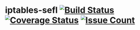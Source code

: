 # iptables-sefl [![Build Status](https://travis-ci.org/calincru/iptables-sefl.svg?branch=master)](https://travis-ci.org/calincru/iptables-sefl) [![Coverage Status](https://coveralls.io/repos/github/calincru/iptables-sefl/badge.svg?branch=master)](https://coveralls.io/github/calincru/iptables-sefl?branch=master) [![Issue Count](https://codeclimate.com/github/calincru/iptables-sefl/badges/issue_count.svg)](https://codeclimate.com/github/calincru/iptables-sefl)

